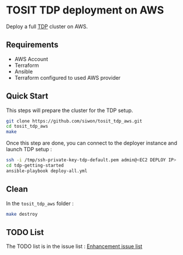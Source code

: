 # TOSIT TDP deployment on AWS

Deploy a full [TDP](https://github.com/TOSIT-IO/tdp-getting-started/blob/master/deploy-all.yml) cluster on AWS.

## Requirements

- AWS Account
- Terraform
- Ansible
- Terraform configured to used AWS provider

## Quick Start

This steps will prepare the cluster for the TDP setup.

```bash
git clone https://github.com/siwon/tosit_tdp_aws.git
cd tosit_tdp_aws
make
```

Once this step are done, you can connect to the deployer instance and launch TDP setup :

```bash
ssh -i /tmp/ssh-private-key-tdp-default.pem admin@<EC2 DEPLOY IP>
cd tdp-getting-started
ansible-playbook deploy-all.yml
```

## Clean

In the `tosit_tdp_aws` folder :

```bash
make destroy
```

## TODO List

The TODO list is in the issue list :  [Enhancement issue list](https://github.com/siwon/tosit_tdp_aws/issues?q=is%3Aissue+is%3Aopen+label%3Aenhancement)
